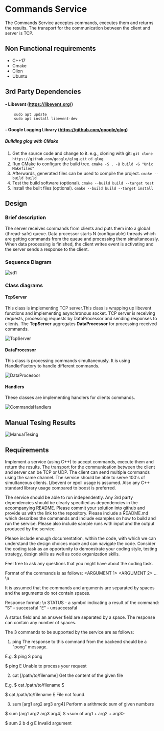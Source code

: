 # Commands Service

The Commands Service acceptes commands, executes them and returns the results. The transport for the communication between the client and server is TCP.

## Non Functional requirements

- C++17
- Cmake
- Clion
- Ubuntu

## 3rd Party Dependencies

#### - Libevent  (https://libevent.org/)
		sudo apt update
		sudo apt install libevent-dev

#### - Google Logging Library (https://github.com/google/glog)

##### Building glog with CMake
1. Get the source code and change to it. e.g., cloning with git:
`git clone https://github.com/google/glog.git`
`cd glog`
2. Run CMake to configure the build tree.
`cmake -S . -B build -G "Unix Makefiles"`
3. Afterwards, generated files can be used to compile the project.
`cmake --build build`
4. Test the build software (optional).
`cmake --build build --target test`
5. Install the built files (optional).
`cmake --build build --target install`


## Design

### Brief description

The server receives commands from clients and puts them into a global (thread-safe) queue. Data processor starts N (configurable) threads which are getting commands from the queue and processing them simultaneously.  When data processing is finished, the client writes event is activating and the server sends a response to the client.

### Sequence Diagram

![sd1](https://user-images.githubusercontent.com/10127885/131478811-2d5a3c72-e090-481c-8296-33e867f7dfa6.JPG)

### Class diagrams

#### TcpServer

This class is implementing TCP server.This class is wrapping up libevent functions and implementing asynchronous socket. TCP server is receiving requests, processing requests by DataProcessor and sending responses to clients. The **TcpServer** aggregates **DataProcessor** for processing received commands.

![TcpServer](https://user-images.githubusercontent.com/10127885/131485911-1045ace6-2eab-4477-9cd1-9a32f20bf413.JPG)

#### DataProcessor

This class is processing commands simultaneously. It is using HandlerFactory to handle different commands.

![DataProcesoor](https://user-images.githubusercontent.com/10127885/131489648-25746008-181b-41cd-93cf-25a32df8bb4c.JPG)

#### Handlers

These classes are implementing handlers for clients commands.

![CommandsHandlers](https://user-images.githubusercontent.com/10127885/131491130-761dd350-e5c5-4a35-a997-b4b2c9c1931c.JPG)

## Manual Tesing Results
![ManualTesing](https://user-images.githubusercontent.com/10127885/131414656-6dc55938-c172-4f69-a5ae-f454684eeb63.JPG)

## Requirements

Implement a service (using C++) to accept commands, execute them and return the results. The transport for the communication between the client and server can be TCP or UDP. The client can send multiple commands using the same channel. The service should be able to serve 100's of simultaneous clients. Libevent or epoll usage is assumed. Also any C++ standard library usage compared to boost is preferred. 

The service should be able to run independently. Any 3rd party dependencies should be clearly specified as dependencies in the accompanying README. Please commit your solution into github and provide us with the link to the repository. Please include a README.md which describes the commands and include examples on how to build and run the service. Please also include sample runs with input and the output produced by the service.

Please include enough documentation, within the code, with which we can understand the design choices made and can navigate the code. Consider the coding task as an opportunity to demonstrate your coding style, testing strategy, design skills as well as code organization skills.

Feel free to ask any questions that you might have about the coding task.

Format of the commands is as follows:
<COMMAND> <ARGUMENT 1> <ARGUMENT 2> … <ARGUMENT N>\n

It is assumed that the commands and arguments are separated by spaces and the arguments do not contain spaces.

Response format:
<STATUS> <ANSWER>\n
STATUS - a symbol indicating a result of the command:
"S" - successful
"E" - unsuccessful

A status field and an answer field are separated by a space. The response can contain any number of spaces.

The 3 commands to be supported by the service are as follows:

1. ping 
The response to this command from the backend should be a "pong" message.

E.g. 
$ ping
S pong

$ ping
E Unable to process your request

2. cat [/path/to/filename]
Get the content of the given file

E.g.
$ cat /path/to/filename
S <content of the file>
<content of the file continued>

$ cat /path/to/filename
E File not found.

3. sum [arg1 arg2 arg3 arg4]
Perform a arithmetic sum of given numbers

$ sum [arg1 arg2 arg3 arg4]
S <sum of arg1 + arg2 + arg3>

$ sum 2 b d g
E Invalid argument
